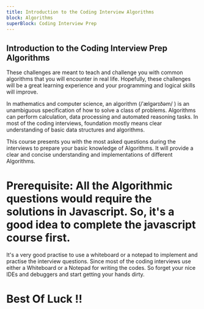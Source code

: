```yaml
---
title: Introduction to the Coding Interview Algorithms
block: Algorithms
superBlock: Coding Interview Prep
---
```

## Introduction to the Coding Interview Prep Algorithms

These challenges are meant to teach and challenge you with common algorithms that you will encounter in real life. Hopefully, these challenges will be a great learning experience and your programming and logical skills will improve.

In mathematics and computer science, an algorithm (/ˈælɡərɪðəm/ ) is an unambiguous specification of how to solve a class of problems. Algorithms can perform calculation, data processing and automated reasoning tasks.
In most of the coding interviews, foundation mostly means clear understanding of basic data structures and algorithms.

This course presents you with the most asked questions during the interviews to prepare your basic knowledge of Algorithms.
It will provide a clear and concise understanding and implementations of different Algorithms.

# Prerequisite: All the Algorithmic questions would require the solutions in Javascript. So, it's a good idea to complete the javascript course first.

It's a very good practise to use a whiteboard or a notepad to implement and practise the interview questions. Since most of the coding interviews use either a Whiteboard or a Notepad for writing the codes. So forget your nice IDEs and debuggers and start getting your hands dirty.

# Best Of Luck !!

